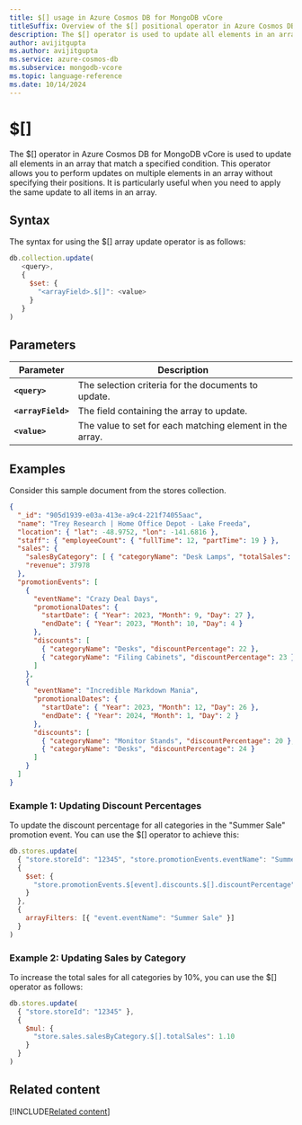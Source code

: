 ```yaml
---
title: $[] usage in Azure Cosmos DB for MongoDB vCore
titleSuffix: Overview of the $[] positional operator in Azure Cosmos DB for MongoDB (vCore)
description: The $[] operator is used to update all elements in an array that match the query condition.
author: avijitgupta
ms.author: avijitgupta
ms.service: azure-cosmos-db
ms.subservice: mongodb-vcore
ms.topic: language-reference
ms.date: 10/14/2024
---
```


# $[]
The $[] operator in Azure Cosmos DB for MongoDB vCore is used to update all elements in an array that match a specified condition. This operator allows you to perform updates on multiple elements in an array without specifying their positions. It is particularly useful when you need to apply the same update to all items in an array.

## Syntax
The syntax for using the $[] array update operator is as follows:

```javascript
db.collection.update(
   <query>,
   {
     $set: {
       "<arrayField>.$[]": <value>
     }
   }
)
```

## Parameters

| Parameter | Description |
| --- | --- |
| **`<query>`** | The selection criteria for the documents to update. |
| **`<arrayField>`** | The field containing the array to update. |
| **`<value>`** | The value to set for each matching element in the array. |


## Examples

Consider this sample document from the stores collection.

```json
{
  "_id": "905d1939-e03a-413e-a9c4-221f74055aac",
  "name": "Trey Research | Home Office Depot - Lake Freeda",
  "location": { "lat": -48.9752, "lon": -141.6816 },
  "staff": { "employeeCount": { "fullTime": 12, "partTime": 19 } },
  "sales": {
    "salesByCategory": [ { "categoryName": "Desk Lamps", "totalSales": 37978 } ],
    "revenue": 37978
  },
  "promotionEvents": [
    {
      "eventName": "Crazy Deal Days",
      "promotionalDates": {
        "startDate": { "Year": 2023, "Month": 9, "Day": 27 },
        "endDate": { "Year": 2023, "Month": 10, "Day": 4 }
      },
      "discounts": [
        { "categoryName": "Desks", "discountPercentage": 22 },
        { "categoryName": "Filing Cabinets", "discountPercentage": 23 }
      ]
    },
    {
      "eventName": "Incredible Markdown Mania",
      "promotionalDates": {
        "startDate": { "Year": 2023, "Month": 12, "Day": 26 },
        "endDate": { "Year": 2024, "Month": 1, "Day": 2 }
      },
      "discounts": [
        { "categoryName": "Monitor Stands", "discountPercentage": 20 },
        { "categoryName": "Desks", "discountPercentage": 24 }
      ]
    }
  ]
}
```


### Example 1: Updating Discount Percentages

To update the discount percentage for all categories in the "Summer Sale" promotion event. You can use the $[] operator to achieve this:

```javascript
db.stores.update(
  { "store.storeId": "12345", "store.promotionEvents.eventName": "Summer Sale" },
  {
    $set: {
      "store.promotionEvents.$[event].discounts.$[].discountPercentage": 5
    }
  },
  {
    arrayFilters: [{ "event.eventName": "Summer Sale" }]
  }
)
```

### Example 2: Updating Sales by Category

To increase the total sales for all categories by 10%, you can use the $[] operator as follows:

```javascript
db.stores.update(
  { "store.storeId": "12345" },
  {
    $mul: {
      "store.sales.salesByCategory.$[].totalSales": 1.10
    }
  }
)
```

## Related content

[!INCLUDE[Related content](../includes/related-content.md)]
